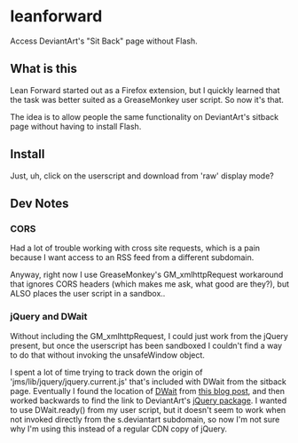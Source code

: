 # leanforward

Access DeviantArt's "Sit Back" page without Flash.

## What is this

Lean Forward started out as a Firefox extension, but I quickly learned that the task was better suited as a GreaseMonkey user script. So now it's that.

The idea is to allow people the same functionality on DeviantArt's sitback page without having to install Flash.

## Install

Just, uh, click on the userscript and download from 'raw' display mode?

## Dev Notes

### CORS

Had a lot of trouble working with cross site requests, which is a pain because I want access to an RSS feed from a different subdomain.

Anyway, right now I use GreaseMonkey's GM_xmlhttpRequest workaround that ignores CORS headers (which makes me ask, what good are they?), but ALSO places the user script in a sandbox..

### jQuery and DWait

Without including the GM_xmlhttpRequest, I could just work from the jQuery present, but once the userscript has been sandboxed I couldn't find a way to do that without invoking the unsafeWindow object.

I spent a lot of time trying to track down the origin of 'jms/lib/jquery/jquery.current.js' that's included with DWait from the sitback page. Eventually I found the location of [DWait](http://s.deviantart.com/styles/jms/dwait/dwait.js) from [this blog post](http://dt.deviantart.com/journal/DWait-and-Dependencies-222869979), and then worked backwards to find the link to DeviantArt's [jQuery package](http://s.deviantart.com/styles/jms/lib/jquery/jquery-stable.js). I wanted to use DWait.ready() from my user script, but it doesn't seem to work when not invoked directly from the s.deviantart subdomain, so now I'm not sure why I'm using this instead of a regular CDN copy of jQuery.

